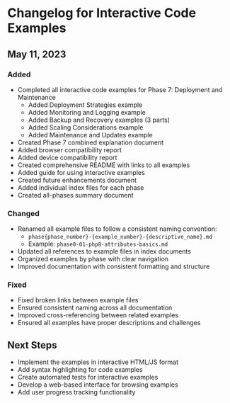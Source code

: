 # Changelog for Interactive Code Examples

## May 11, 2023

### Added
- Completed all interactive code examples for Phase 7: Deployment and Maintenance
  - Added Deployment Strategies example
  - Added Monitoring and Logging example
  - Added Backup and Recovery examples (3 parts)
  - Added Scaling Considerations example
  - Added Maintenance and Updates example
- Created Phase 7 combined explanation document
- Added browser compatibility report
- Added device compatibility report
- Created comprehensive README with links to all examples
- Added guide for using interactive examples
- Created future enhancements document
- Added individual index files for each phase
- Created all-phases summary document

### Changed
- Renamed all example files to follow a consistent naming convention:
  - `phase{phase_number}-{example_number}-{descriptive_name}.md`
  - Example: `phase0-01-php8-attributes-basics.md`
- Updated all references to example files in index documents
- Organized examples by phase with clear navigation
- Improved documentation with consistent formatting and structure

### Fixed
- Fixed broken links between example files
- Ensured consistent naming across all documentation
- Improved cross-referencing between related examples
- Ensured all examples have proper descriptions and challenges

## Next Steps
- Implement the examples in interactive HTML/JS format
- Add syntax highlighting for code examples
- Create automated tests for interactive examples
- Develop a web-based interface for browsing examples
- Add user progress tracking functionality
